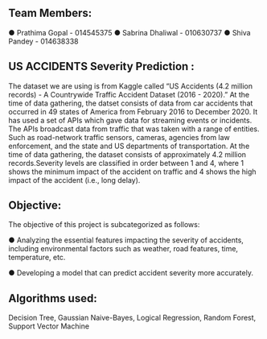 
## Team Members:

●  Prathima Gopal - 014545375
●  Sabrina Dhaliwal - 010630737
●  Shiva Pandey - 014638338


## US ACCIDENTS Severity Prediction :

The dataset we are using is from Kaggle called “US Accidents (4.2 million records) - A Countrywide Traffic Accident Dataset (2016 - 2020).” 
At the time of data gathering, the datset consists of data from car accidents that occurred in 49 states of America from February 2016 to December 2020.
It has used a set of APIs which gave data for streaming events or incidents. The APIs broadcast data from traffic that was taken with a range of entities.
Such as road-network traffic sensors, cameras, agencies from law enforcement, and the state and US departments of transportation. At the time of data gathering, 
the dataset consists of approximately 4.2 million records.Severity levels are classified in order between 1 and 4, where 1 shows the minimum impact of the accident 
on traffic and 4 shows the high impact of the accident (i.e., long delay).	

## Objective:							
The objective of this project is subcategorized as follows:					

●  Analyzing the essential features impacting the severity of accidents, including environmental factors such as weather, road features, time, temperature, etc.
 										
●  Developing a model that can predict accident severity more accurately. 

## Algorithms used:	

Decision Tree, Gaussian Naive-Bayes, Logical Regression, Random Forest, Support Vector Machine

